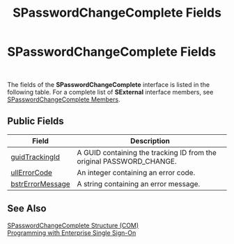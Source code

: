 ﻿---
title: SPasswordChangeComplete Fields
TOCTitle: SPasswordChangeComplete Fields
ms:assetid: 18bece98-4f31-4180-8982-5790b78fa165
ms:mtpsurl: https://msdn.microsoft.com/en-us/library/Aa744974(v=BTS.80)
ms:contentKeyID: 51526509
ms.date: 08/30/2017
mtps_version: v=BTS.80
---

# SPasswordChangeComplete Fields

 

The fields of the **SPasswordChangeComplete** interface is listed in the following table. For a complete list of **SExternal** interface members, see [SPasswordChangeComplete Members](spasswordchangecomplete-members.md).

## Public Fields

<table>
<thead>
<tr class="header">
<th>Field</th>
<th>Description</th>
</tr>
</thead>
<tbody>
<tr class="odd">
<td><a href="spasswordchangecomplete-guidtrackingid-field.md">guidTrackingId</a></td>
<td>A GUID containing the tracking ID from the original PASSWORD_CHANGE.</td>
</tr>
<tr class="even">
<td><a href="spasswordchangecomplete-ullerrorcode-field.md">ullErrorCode</a></td>
<td>An integer containing an error code.</td>
</tr>
<tr class="odd">
<td><a href="spasswordchangecomplete-bstrerrormessage-field.md">bstrErrorMessage</a></td>
<td>A string containing an error message.</td>
</tr>
</tbody>
</table>


## See Also

[SPasswordChangeComplete Structure (COM)](spasswordchangecomplete-structure-com.md)  
[Programming with Enterprise Single Sign-On](https://msdn.microsoft.com/en-us/library/aa704508\(v=bts.80\))

